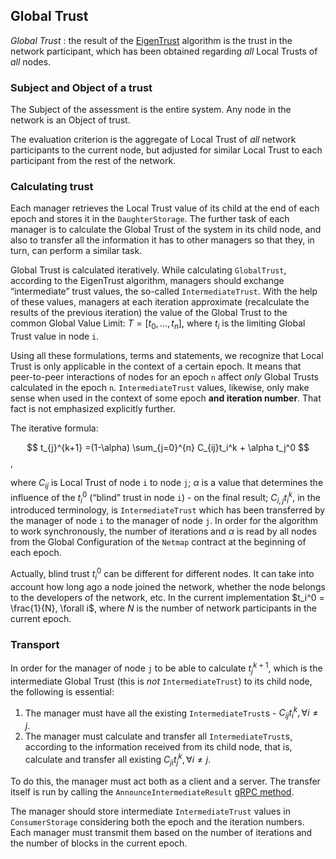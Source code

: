## Global Trust

*Global Trust*
: the result of the [EigenTrust](http://ilpubs.stanford.edu:8090/562/1/2002-56.pdf) algorithm is the trust in the network participant, which has been obtained regarding *all* Local Trusts of *all* nodes.

### Subject and Object of a trust

The Subject of the assessment is the entire system. Any node in the network is an Object of trust.

The evaluation criterion is the aggregate of Local Trust of *all* network participants to the current node, but adjusted for similar Local Trust to each participant from the rest of the network.

### Calculating trust

Each manager retrieves the Local Trust value of its child at the end of each epoch and stores it in the `DaughterStorage`. The further task of each manager is to calculate the Global Trust of the system in its child node, and also to transfer all the information it has to other managers so that they, in turn, can perform a similar task.

Global Trust is calculated iteratively. While calculating `GlobalTrust`, according to the EigenTrust algorithm, managers should exchange “intermediate” trust values, the so-called `IntermediateTrust`. With the help of these values, managers at each iteration approximate (recalculate the results of the previous iteration) the value of the Global Trust to the common Global Value Limit: $T = [t_0, ..., t_n]$, where $t_i$ is the limiting Global Trust value in node `i`.

Using all these formulations, terms and statements, we recognize that Local Trust is only applicable in the context of a certain epoch. It means that peer-to-peer interactions of nodes for an epoch `n` affect *only* Global Trusts calculated in the epoch `n`. `IntermediateTrust` values, likewise, only make sense when used in the context of some epoch **and iteration number**. That fact is not emphasized explicitly further.

The iterative formula:

$$
t_{j}^{k+1} =(1-\alpha) \sum_{j=0}^{n} C_{ij}t_i^k + \alpha t_j^0
$$,

where $C_{ij}$ is Local Trust of node `i` to node `j`; $\alpha$ is a value that determines the influence of the $t_i^0$ (“blind” trust in node `i`) - on the final result; $C_{i,j}t_i^k$, in the introduced terminology, is `IntermediateTrust` which has been transferred by the manager of node `i` to the manager of node `j`. In order for the algorithm to work synchronously, the number of iterations and $\alpha$ is read by all nodes from the Global Configuration of the `Netmap` contract at the beginning of each epoch.

Actually, blind trust $t_i^0$ can be different for different nodes. It can take into account how long ago a node joined the network, whether the node belongs to the developers of the network, etc. In the current implementation $t_i^0 = \frac{1}{N}, \forall i$, where $N$ is the number of network participants in the current epoch.

### Transport

In order for the manager of node `j` to be able to calculate $t_j^{k+1}$, which is the intermediate Global Trust (this is *not* `IntermediateTrust`) to its child node, the following is essential:

1. The manager must have all the existing `IntermediateTrust`s - $C_{ij}t_i^k, \forall i \neq j$.
2. The manager must calculate and transfer all `IntermediateTrust`s, according to the information received from its child node, that is, calculate and transfer all existing $C_{ji}t_j^k, \forall i \neq j$.

To do this, the manager must act both as a client and a server. The transfer itself is run by calling the `AnnounceIntermediateResult` [gRPC method](https://github.com/nspcc-dev/neofs-api/blob/master/reputation/service.proto#L22).

The manager should store intermediate `IntermediateTrust` values in `ConsumerStorage` considering both the epoch and the iteration numbers. Each manager must transmit them based on the number of iterations and the number of blocks in the current epoch.
